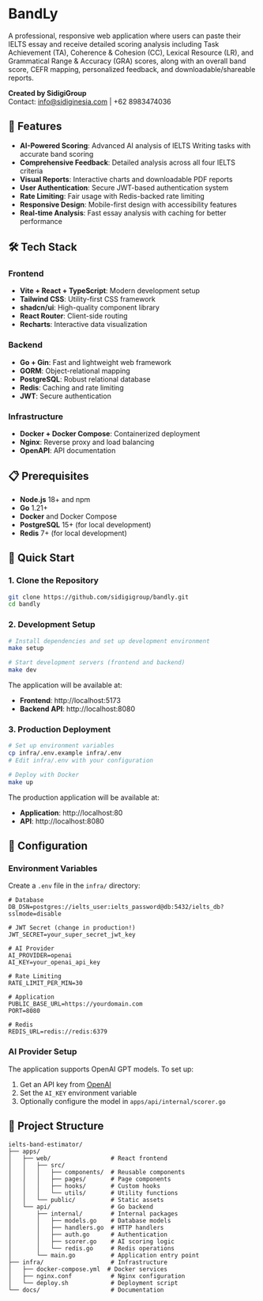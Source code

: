 # BandLy

A professional, responsive web application where users can paste their IELTS essay and receive detailed scoring analysis including Task Achievement (TA), Coherence & Cohesion (CC), Lexical Resource (LR), and Grammatical Range & Accuracy (GRA) scores, along with an overall band score, CEFR mapping, personalized feedback, and downloadable/shareable reports.

**Created by SidigiGroup**  
Contact: info@sidiginesia.com | +62 8983474036

## 🚀 Features

- **AI-Powered Scoring**: Advanced AI analysis of IELTS Writing tasks with accurate band scoring
- **Comprehensive Feedback**: Detailed analysis across all four IELTS criteria
- **Visual Reports**: Interactive charts and downloadable PDF reports
- **User Authentication**: Secure JWT-based authentication system
- **Rate Limiting**: Fair usage with Redis-backed rate limiting
- **Responsive Design**: Mobile-first design with accessibility features
- **Real-time Analysis**: Fast essay analysis with caching for better performance

## 🛠 Tech Stack

### Frontend
- **Vite + React + TypeScript**: Modern development setup
- **Tailwind CSS**: Utility-first CSS framework
- **shadcn/ui**: High-quality component library
- **React Router**: Client-side routing
- **Recharts**: Interactive data visualization

### Backend
- **Go + Gin**: Fast and lightweight web framework
- **GORM**: Object-relational mapping
- **PostgreSQL**: Robust relational database
- **Redis**: Caching and rate limiting
- **JWT**: Secure authentication

### Infrastructure
- **Docker + Docker Compose**: Containerized deployment
- **Nginx**: Reverse proxy and load balancing
- **OpenAPI**: API documentation

## 📋 Prerequisites

- **Node.js** 18+ and npm
- **Go** 1.21+
- **Docker** and Docker Compose
- **PostgreSQL** 15+ (for local development)
- **Redis** 7+ (for local development)

## 🚀 Quick Start

### 1. Clone the Repository

```bash
git clone https://github.com/sidigigroup/bandly.git
cd bandly
```

### 2. Development Setup

```bash
# Install dependencies and set up development environment
make setup

# Start development servers (frontend and backend)
make dev
```

The application will be available at:
- **Frontend**: http://localhost:5173
- **Backend API**: http://localhost:8080

### 3. Production Deployment

```bash
# Set up environment variables
cp infra/.env.example infra/.env
# Edit infra/.env with your configuration

# Deploy with Docker
make up
```

The production application will be available at:
- **Application**: http://localhost:80
- **API**: http://localhost:8080

## 🔧 Configuration

### Environment Variables

Create a `.env` file in the `infra/` directory:

```env
# Database
DB_DSN=postgres://ielts_user:ielts_password@db:5432/ielts_db?sslmode=disable

# JWT Secret (change in production!)
JWT_SECRET=your_super_secret_jwt_key

# AI Provider
AI_PROVIDER=openai
AI_KEY=your_openai_api_key

# Rate Limiting
RATE_LIMIT_PER_MIN=30

# Application
PUBLIC_BASE_URL=https://yourdomain.com
PORT=8080

# Redis
REDIS_URL=redis://redis:6379
```

### AI Provider Setup

The application supports OpenAI GPT models. To set up:

1. Get an API key from [OpenAI](https://platform.openai.com/)
2. Set the `AI_KEY` environment variable
3. Optionally configure the model in `apps/api/internal/scorer.go`

## 📁 Project Structure

```
ielts-band-estimator/
├── apps/
│   ├── web/                 # React frontend
│   │   ├── src/
│   │   │   ├── components/  # Reusable components
│   │   │   ├── pages/       # Page components
│   │   │   ├── hooks/       # Custom hooks
│   │   │   └── utils/       # Utility functions
│   │   └── public/          # Static assets
│   └── api/                 # Go backend
│       ├── internal/        # Internal packages
│       │   ├── models.go    # Database models
│       │   ├── handlers.go  # HTTP handlers
│       │   ├── auth.go      # Authentication
│       │   ├── scorer.go    # AI scoring logic
│       │   └── redis.go     # Redis operations
│       └── main.go          # Application entry point
├── infra/                   # Infrastructure
│   ├── docker-compose.yml  # Docker services
│   ├── nginx.conf           # Nginx configuration
│   └── deploy.sh            # Deployment script
└── docs/                    # Documentation
```
